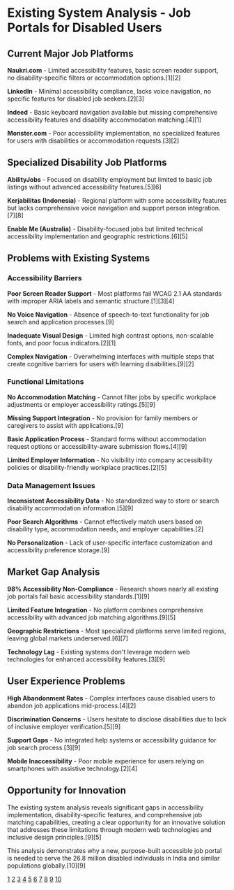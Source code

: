 # **Existing System Analysis - Job Portals for Disabled Users**

## **Current Major Job Platforms**

**Naukri.com** - Limited accessibility features, basic screen reader support, no disability-specific filters or accommodation options.[1][2]

**LinkedIn** - Minimal accessibility compliance, lacks voice navigation, no specific features for disabled job seekers.[2][3]

**Indeed** - Basic keyboard navigation available but missing comprehensive accessibility features and disability accommodation matching.[4][1]

**Monster.com** - Poor accessibility implementation, no specialized features for users with disabilities or accommodation requests.[3][2]

## **Specialized Disability Job Platforms**

**AbilityJobs** - Focused on disability employment but limited to basic job listings without advanced accessibility features.[5][6]

**Kerjabilitas (Indonesia)** - Regional platform with some accessibility features but lacks comprehensive voice navigation and support person integration.[7][8]

**Enable Me (Australia)** - Disability-focused jobs but limited technical accessibility implementation and geographic restrictions.[6][5]

## **Problems with Existing Systems**

### **Accessibility Barriers**

**Poor Screen Reader Support** - Most platforms fail WCAG 2.1 AA standards with improper ARIA labels and semantic structure.[1][3][4]

**No Voice Navigation** - Absence of speech-to-text functionality for job search and application processes.[9]

**Inadequate Visual Design** - Limited high contrast options, non-scalable fonts, and poor focus indicators.[2][1]

**Complex Navigation** - Overwhelming interfaces with multiple steps that create cognitive barriers for users with learning disabilities.[9][2]

### **Functional Limitations**

**No Accommodation Matching** - Cannot filter jobs by specific workplace adjustments or employer accessibility ratings.[5][9]

**Missing Support Integration** - No provision for family members or caregivers to assist with applications.[9]

**Basic Application Process** - Standard forms without accommodation request options or accessibility-aware submission flows.[4][9]

**Limited Employer Information** - No visibility into company accessibility policies or disability-friendly workplace practices.[2][5]

### **Data Management Issues**

**Inconsistent Accessibility Data** - No standardized way to store or search disability accommodation information.[5][9]

**Poor Search Algorithms** - Cannot effectively match users based on disability type, accommodation needs, and employer capabilities.[2]

**No Personalization** - Lack of user-specific interface customization and accessibility preference storage.[9]

## **Market Gap Analysis**

**98% Accessibility Non-Compliance** - Research shows nearly all existing job portals fail basic accessibility standards.[1][9]

**Limited Feature Integration** - No platform combines comprehensive accessibility with advanced job matching algorithms.[9][5]

**Geographic Restrictions** - Most specialized platforms serve limited regions, leaving global markets underserved.[6][7]

**Technology Lag** - Existing systems don't leverage modern web technologies for enhanced accessibility features.[3][9]

## **User Experience Problems**

**High Abandonment Rates** - Complex interfaces cause disabled users to abandon job applications mid-process.[4][2]

**Discrimination Concerns** - Users hesitate to disclose disabilities due to lack of inclusive employer verification.[5][9]

**Support Gaps** - No integrated help systems or accessibility guidance for job search process.[3][9]

**Mobile Inaccessibility** - Poor mobile experience for users relying on smartphones with assistive technology.[2][4]

## **Opportunity for Innovation**

The existing system analysis reveals significant gaps in accessibility implementation, disability-specific features, and comprehensive job matching capabilities, creating a clear opportunity for an innovative solution that addresses these limitations through modern web technologies and inclusive design principles.[9][5]

This analysis demonstrates why a new, purpose-built accessible job portal is needed to serve the 26.8 million disabled individuals in India and similar populations globally.[10][9]

[1](https://www.accessibility.com/blog/how-to-make-your-online-job-portal-more-accessible)
[2](https://www.developers.dev/tech-talk/job-portal-app-accessibility.html)
[3](https://info.recruitics.com/blog/the-who-what-and-how-of-web-accessibility-and-career-sites)
[4](https://pmc.ncbi.nlm.nih.gov/articles/PMC10961918/)
[5](https://www.careerswithdisabilities.com/how-using-a-disability-friendly-job-board-can-land-your-dream-job/)
[6](https://atypicaladvantage.in/find-a-job)
[7](https://www.itu.int/net4/wsis/archive/stocktaking/Project/Details?projectId=1514865698)
[8](https://zeroproject.org/view/project/2cd75b39-b322-4cbb-9059-56098c0d081c)
[9](https://ijireeice.com/wp-content/uploads/2025/04/IJIREEICE.2025.13450.pdf)
[10](https://nfdn.org.np/nfdn-tor-for-disability-job-portal)
